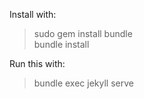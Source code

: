 
Install with:

> sudo gem install bundle<br />
> bundle install

Run this with:

> bundle exec jekyll serve

